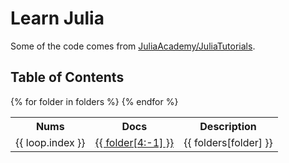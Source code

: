 # Learn Julia

Some of the code comes from [JuliaAcademy/JuliaTutorials](https://github.com/JuliaAcademy/JuliaTutorials).

## Table of Contents
<table>
    <tr>
        <th>Nums</th>
        <th>Docs</th>
        <th>Description</th>
    </tr>{% for folder in folders %}
    <tr>
        <td>{{ loop.index }}</td>
        <td><a href="./{{ folder }}">{{ folder[4:-1] }}</td>
        <td>{{ folders[folder] }}</td>
    </tr>{% endfor %}
</table>